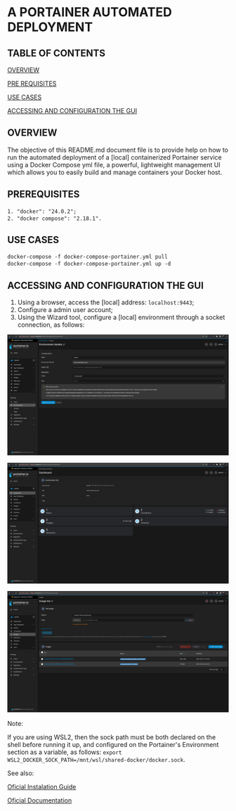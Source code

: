 # A PORTAINER AUTOMATED DEPLOYMENT

## TABLE OF CONTENTS

[OVERVIEW](#overview)

[PRE REQUISITES](#prerequisites)

[USE CASES](#use-cases)

[ACCESSING AND CONFIGURATION THE GUI](#accessing-and-configuration-the-gui)

## OVERVIEW

The objective of this README.md document file is to provide help on how to run the automated deployment of a [local] containerized Portainer service using a Docker Compose yml file, a powerful, lightweight management UI which allows you to easily build and manage containers your Docker host.

## PREREQUISITES

```
1. "docker": "24.0.2";
2. "docker compose": "2.18.1".
```

## USE CASES

```
docker-compose -f docker-compose-portainer.yml pull
docker-compose -f docker-compose-portainer.yml up -d
```

## ACCESSING AND CONFIGURATION THE GUI

1. Using a browser, access the [local] address: `localhost:9443`;
2. Configure a admin user account;  
3. Using the Wizard tool, configure a [local] environment through a socket connection, as follows:

![](./assets/readMeMd/portainer1.png)

![](./assets/readMeMd/portainer2.png)

![](./assets/readMeMd/portainer3.png)

Note:

If you are using WSL2, then the sock path must be both declared on the shell before running it up, and configured on the Portainer's Environment section as a variable, as follows: `export WSL2_DOCKER_SOCK_PATH=/mnt/wsl/shared-docker/docker.sock`.

See also:

[Oficial Instalation Guide](https://docs.portainer.io/start/install-ce)

[Oficial Documentation](https://docs.portainer.io/)